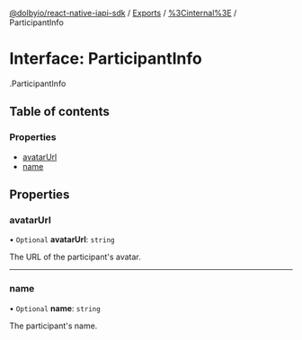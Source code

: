 [@dolbyio/react-native-iapi-sdk](../README.md) / [Exports](../modules.md) / [%3Cinternal%3E](../modules/_internal_.md) / ParticipantInfo

# Interface: ParticipantInfo

[<internal>](../modules/_internal_.md).ParticipantInfo

## Table of contents

### Properties

- [avatarUrl](_internal_.ParticipantInfo.md#avatarurl)
- [name](_internal_.ParticipantInfo.md#name)

## Properties

### avatarUrl

• `Optional` **avatarUrl**: `string`

The URL of the participant's avatar.

___

### name

• `Optional` **name**: `string`

The participant's name.
